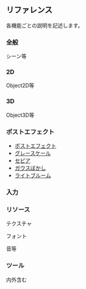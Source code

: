 ﻿## リファレンス

各機能ごとの説明を記述します。

### 全般

シーン等

### 2D

Object2D等

### 3D

Object3D等

### ポストエフェクト

* [ポストエフェクト](./PostEffect/PostEffect.md)
* [グレースケール](./PostEffect/PostEffectGrayScale.md)
* [セピア](./PostEffect/PostEffectSepia.md)
* [ガウスぼかし](./PostEffect/PostEffectGaussianBlur.md)
* [ライトブルーム](./PostEffect/PostEffectLightBloom.md)

### 入力

### リソース

テクスチャ

フォント

音等

### ツール

内外含む
